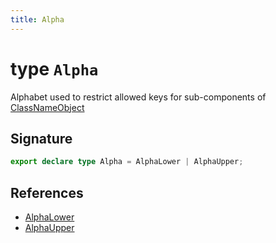 ```yaml
---
title: Alpha
---
```


# type `Alpha`

Alphabet used to restrict allowed keys for sub-components of [ClassNameObject](class-name-object)

## Signature


```typescript
export declare type Alpha = AlphaLower | AlphaUpper;
```
## References

-  [AlphaLower](alpha-lower)
-  [AlphaUpper](alpha-upper)